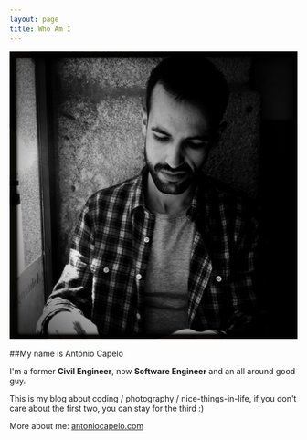 ```yaml
---
layout: page
title: Who Am I
---
```



<img src="/img/photos/capelo.jpg" style="float:none">

##My name is António Capelo

I'm a former **Civil Engineer**, now **Software Engineer** and an all around good guy.
<br>

This is my blog about coding / photography / nice-things-in-life, if you don't care about the first two, you can stay for the third :)

More about me: <a href="http://antoniocapelo.com" target="_blank" title="antoniocapelo.com">antoniocapelo.com</a>

<div class="social-list">
<a class="social-icon" href="https://github.com/antoniocapelo/"><span class="typcn typcn-social-github"></span></a>
<a class="social-icon" href="https://www.linkedin.com/in/antoniocapelo"><span class="typcn typcn-social-linkedin"></span></a>
<a class="social-icon" href="https://twitter.com/antoniocapelo"><span class="typcn typcn-social-twitter"></span></a>
<a class="social-icon" href="http://instagram.com/acapelo"><span class="typcn typcn-social-instagram"></span></a>
</div>